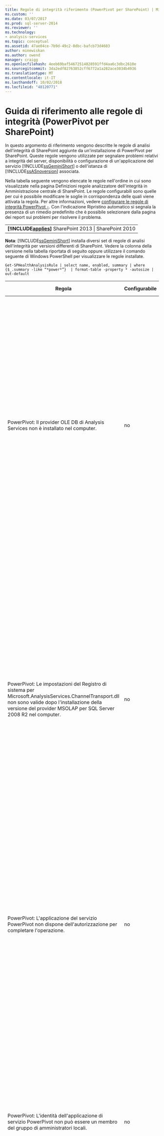 ```yaml
---
title: Regole di integrità riferimento (PowerPivot per SharePoint) | Microsoft Docs
ms.custom: ''
ms.date: 03/07/2017
ms.prod: sql-server-2014
ms.reviewer: ''
ms.technology:
- analysis-services
ms.topic: conceptual
ms.assetid: 47ae04ce-7b9d-49c2-8dbc-bafcb73d4603
author: minewiskan
ms.author: owend
manager: craigg
ms.openlocfilehash: 4eeb69baf54672514828591ffd4aa6c3dbc2610e
ms.sourcegitcommit: 3da2edf82763852cff6772a1a282ace3034b4936
ms.translationtype: MT
ms.contentlocale: it-IT
ms.lasthandoff: 10/02/2018
ms.locfileid: "48120771"
---
```

# <a name="health-rules-reference-powerpivot-for-sharepoint"></a>Guida di riferimento alle regole di integrità (PowerPivot per SharePoint)
  In questo argomento di riferimento vengono descritte le regole di analisi dell'integrità di SharePoint aggiunte da un'installazione di PowerPivot per SharePoint. Queste regole vengono utilizzate per segnalare problemi relativi a integrità del server, disponibilità o configurazione di un'applicazione del servizio [!INCLUDE[ssGeminiShort](../../includes/ssgeminishort-md.md)] o dell'istanza di [!INCLUDE[ssASnoversion](../../includes/ssasnoversion-md.md)] associata.  
  
 Nella tabella seguente vengono elencate le regole nell'ordine in cui sono visualizzate nella pagina Definizioni regole analizzatore dell'integrità in Amministrazione centrale di SharePoint. Le regole configurabili sono quelle per cui è possibile modificare le soglie in corrispondenza delle quali viene attivata la regola. Per altre informazioni, vedere [configurare le regole di integrità PowerPivot -](configure-power-pivot-health-rules.md). Con l'indicazione Ripristino automatico si segnala la presenza di un rimedio predefinito che è possibile selezionare dalla pagina dei report sui problemi per risolvere il problema.  
  
||  
|-|  
|**[!INCLUDE[applies](../../includes/applies-md.md)]** SharePoint 2013 &#124; SharePoint 2010|  
  
 **Nota**: [!INCLUDE[ssGeminiShort](../../includes/ssgeminishort-md.md)] installa diversi set di regole di analisi dell'integrità per versioni differenti di SharePoint. Vedere la colonna della versione nella tabella riportata di seguito oppure utilizzare il comando seguente di Windows PowerShell per visualizzare le regole installate.  
  
```  
Get-SPHealthAnalysisRule | select name, enabled, summary | where {$_.summary -like “*power*”}  | format-table -property * -autosize | out-default  
```  
  
|Regola|Configurabile|Ripristino automatico|Versione|Description|  
|----------|------------------|-----------------|-------------|-----------------|  
|PowerPivot: Il provider OLE DB di Analysis Services non è installato nel computer.|no|no|SharePoint 2010|Il provider OLE DB per Analysis Services non è installato nel server o la versione installata è errata. Questa regola viene visualizzata quando la farm di SharePoint include istanze di Excel Services su server applicazioni che non dispongono di PowerPivot per SharePoint. La regola avvisa che il provider OLE DB di Analysis Services utilizzato da Excel Services per la connessione ai dati PowerPivot non è installato. Per risolvere il problema, installare il provider OLE DB su ciascun server Excel Services in cui non è installato il provider OLE DB di Analysis Services. È possibile scaricare e installare il provider OLE DB di Analysis Services dall'Area download Microsoft. Per altre informazioni, vedere [Installazione del provider OLE DB di Analysis Services nei server di SharePoint](../../sql-server/install/install-the-analysis-services-ole-db-provider-on-sharepoint-servers.md).|  
|PowerPivot: Le impostazioni del Registro di sistema per Microsoft.AnalysisServices.ChannelTransport.dll non sono valide dopo l'installazione della versione del provider MSOLAP per SQL Server 2008 R2 nel computer.|no|Sì|SharePoint 2010|Si tratta di un problema di configurazione del server. È probabile che ChannelTransport.dll non sia registrato nell'assembly globale. Eseguire il ripristino automatico per questa regola per registrare il file con estensione dll in ogni server che dispone di un'installazione di PowerPivot per SharePoint. In alternativa, è possibile eseguire regasm.exe manualmente per registrare il file. Se il servizio timer di SharePoint non è in esecuzione come amministratore locale, potrebbe essere richiesta la registrazione manuale. Il mancato aggiornamento delle impostazioni del Registro di sistema ha come conseguenza un rallentamento delle comunicazioni server tra Excel Services e il servizio di sistema PowerPivot e può comportare errori di connessione in determinate configurazioni di sicurezza.|  
|PowerPivot: L'applicazione del servizio PowerPivot non dispone dell'autorizzazione per completare l'operazione.|no|no|SharePoint 2010|Questa regola controlla se l'identità dell'applicazione del servizio PowerPivot è proprietaria del database dell'applicazione server di PowerPivot e dispone di autorizzazioni amministrative sull'istanza di SQL Server Analysis Services locale. Queste autorizzazioni vengono concesse automaticamente durante l'installazione e la distribuzione, tuttavia, se questo passaggio non viene completato, verrà generata questa regola di integrità.|  
|PowerPivot: L'identità dell'applicazione di servizio PowerPivot non può essere un membro del gruppo di amministratori locali.|no|no|SharePoint 2010|Si tratta di una procedura consigliata che consente di migliorare la sicurezza complessiva della distribuzione. Se è stata configurata l'applicazione del servizio PowerPivot per l'esecuzione in un account che appartiene al gruppo amministratori locale, è necessario impostare l'account del servizio su uno non appartenente a tale gruppo. Si consiglia di utilizzare un account dedicato con meno privilegi per ogni servizio. In questo modo, viene fornito l'isolamento del servizio ed è più facile controllare gli account di accesso. Per altre informazioni sulla modifica dell'account di servizio, vedere [configurare account di servizio PowerPivot](configure-power-pivot-service-accounts.md).|  
|PowerPivot: l'istanza di Analysis Services è in esecuzione in modalità tabulare, ma l'impostazione di configurazione che specifica questa modalità è disabilitata.|no|no|SharePoint 2010|Questa regola verifica se nell'istanza di SQL Server Analysis Services in un'installazione di PowerPivot per SharePoint la proprietà server `DeploymentMode` è impostata su 1. Se la proprietà è impostata su un altro valore o il servizio timer di SharePoint che esegue il controllo della regola non dispone delle autorizzazioni per aprire il file, questa regola avrà esito negativo. Per altre informazioni sulla proprietà DeploymentMode, vedere [Determinare la modalità server di un'istanza di Analysis Services](../instances/determine-the-server-mode-of-an-analysis-services-instance.md).|  
|PowerPivot: Processo timer di aggiornamento dati PowerPivot disabilitato.|no|no|SharePoint 2013<br /><br /> SharePoint 2010|Controllare le impostazioni del processo timer per verificare che tale processo sia abilitato. Se non si utilizza la funzionalità dell'aggiornamento dati PowerPivot, è possibile ignorare questa regola. Per altre informazioni, vedere [aggiornamento dati PowerPivot con SharePoint 2010](../powerpivot-data-refresh-with-sharepoint-2010.md).|  
|PowerPivot: Le informazioni sull'account di servizio di SQL Server Analysis Services (PowerPivot) gestite da Gestione configurazione SQL Server sono diverse da quelle gestite da Amministrazione centrale SharePoint.|no|no|SharePoint 2010|Questa regola controlla se le informazioni sull'account del servizio in Gestione configurazione SQL Server sono identiche alle informazioni sull'account gestito in Amministrazione centrale per la stessa istanza di Analysis Services. Se gli account sono diversi, viene aggiunta una voce al report relativo al problema e alla soluzione in modo da poter modificare le informazioni sull'account del servizio in Gestione configurazione SQL Server impostandole sull'account specificato in Amministrazione centrale. Gestione configurazione SQL Server non è uno strumento supportato per la modifica di nome utente o password di un account del servizio in un'installazione di PowerPivot per SharePoint. L'utilizzo di Amministrazione centrale consente di utilizzare la funzionalità degli account gestiti in SharePoint. Ancora più importante, se la farm include più server PowerPivot per SharePoint, la presenza di impostazioni dell'account del servizio incoerenti può causare l'interruzione delle operazioni di elaborazione e query nel server che dispone di informazioni errate sul servizio.<br /><br /> Su un solo server, le cartelle di lavoro di PowerPivot funzioneranno temporaneamente quando si attiva questa regola, ma si consiglia di correggere il problema appena possibile. Le autorizzazioni di database e file system vengono aggiornate utilizzando le informazioni dell'account specificate in Amministrazione centrale.|  
|PowerPivot: la soluzione farm distribuita non è aggiornata.|no|Sì|SharePoint 2010|Un'installazione di PowerPivot per SharePoint utilizza una soluzione a livello di farm e una soluzione a livello di applicazione Web per installare le funzionalità. Questa regola indica che la soluzione della farm non è aggiornata rispetto alla versione o al server o forse alla soluzione Web. Più probabilmente, si tratta di un problema relativo alla distribuzione del server. Per risolvere questo problema, considerare l'esecuzione del programma di installazione di SQL Server per ripristinare una delle installazioni di PowerPivot per SharePoint nella farm. Per altre informazioni sulle soluzioni in un'installazione di PowerPivot per SharePoint, vedere [distribuire soluzioni PowerPivot in SharePoint](deploy-power-pivot-solutions-to-sharepoint.md).|  
|PowerPivot: Utilizzo complessivo della CPU troppo elevato.|Sì|no|SharePoint 2010|Questa regola consente di segnalare l'utilizzo della CPU a livello di sistema. L'utilizzo complessivo della CPU viene monitorato in quanto utilizzato dal servizio di sistema PowerPivot per misurare l'integrità del server, per il bilanciamento del carico basato su integrità fra più server PowerPivot per SharePoint in una farm. Considerare l'aggiunta di un altro server applicazioni alla farm e lo spostamento delle applicazioni che richiedono un utilizzo intenso della CPU in quel server.|  
|PowerPivot: Analysis Services non dispone di risorse di CPU sufficienti per eseguire le operazioni richieste.|Sì|no|SharePoint 2010|La quantità di risorse di CPU disponibile per il processo di Analysis Services (msmdsrv.exe) non è sufficiente per il livello di attività su questo server. Considerare l'aggiunta di un altro server PowerPivot per SharePoint alla farm. Per altre informazioni, vedere [elenco di controllo distribuzione: scalabilità orizzontale aggiungendo server PowerPivot a una farm di SharePoint 2010](../../sql-server/install/deployment-checklist-scale-out-adding-powerpivot-servers-sharepoint-2010-farm.md).|  
|PowerPivot: Analysis Services non dispone di memoria sufficiente per eseguire le operazioni richieste.|no|no|SharePoint 2010|Questa regola viene attivata quando è rimasto solo il 5% di memoria disponibile per Analysis Services. Un'istanza di SQL Server Analysis Services in un server applicazioni SharePoint deve disporre sempre di una piccola quantità di memoria di riserva inutilizzata. Poiché il server è associato alla memoria per la maggior parte delle operazioni, funziona meglio se non viene eseguito fino al limite massimo.<br /><br /> Per impostazione predefinita, vengono generati avvisi relativi alla memoria insufficiente quando la memoria disponibile raggiunge il 5%. È possibile impostare un valore più alto o più basso modificando le impostazioni nell'istanza di Analysis Services. Per altre informazioni, vedere [configurare le regole di integrità PowerPivot -](configure-power-pivot-health-rules.md).<br /><br /> Il 5% di memoria inutilizzata viene calcolato come percentuale della memoria allocata ad Analysis Services. Se, ad esempio, si dispone di 200 GB di memoria totale e per Analysis Services ne viene allocato l'80% (o 160 GB), il 5% di memoria inutilizzata corrisponde al 5% di 160 GB (o 8 GB).|  
|PowerPivot: Il numero elevato di connessioni indica che devono essere distribuiti più server per gestire il carico corrente.|Sì|no|SharePoint 2010|Per impostazione predefinita, questa regola di analisi dell'integrità viene attivata quando il numero di connessioni utente distinte è superiore a 100. Questo valore predefinito è arbitrario (non è basato sulle specifiche hardware del server o sull'attività utente), pertanto è possibile aumentare o diminuire il valore a seconda della capacità del server e dell'attività utente nell'ambiente. Per altre informazioni, vedere [configurare le regole di integrità PowerPivot -](configure-power-pivot-health-rules.md).|  
|PowerPivot: Il rapporto tra eventi di caricamento e connessioni è troppo elevato.|Sì|no|SharePoint 2013<br /><br /> SharePoint 2010|Per impostazione predefinita, questa regola di analisi dell'integrità viene attivata quando la percentuale di eventi di caricamento rispetto agli eventi di connessione supera il 50% dell'intero periodo di raccolta dei dati (per impostazione predefinita 4 ore). Un rapporto così alto indica un numero molto elevato di connessioni a cartelle di lavoro univoche o impostazioni di riduzione della cache troppo aggressive (per cui le cartelle di lavoro vengono rapidamente scaricate e rimosse dal sistema, mentre le richieste per tali dati sono ancora attive). Per evitare falsi positivi, devono essere presenti almeno 20 connessioni ogni periodo di 4 ore prima di poter calcolare il rapporto. È possibile basare questa regola di analisi dell'integrità su un rapporto diverso. Per altre informazioni, vedere [configurare le regole di integrità PowerPivot -](configure-power-pivot-health-rules.md). Per altre informazioni sulla configurazione della cache, vedere [configurare l'uso di spazio su disco &#40;PowerPivot per SharePoint&#41;](configure-disk-space-usage-power-pivot-for-sharepoint.md).|  
|PowerPivot: Sono stati trovati più file minidump nella directory log, indicando un arresto anomalo del programma.|no|no|SharePoint 2013<br /><br /> SharePoint 2010|I file di minidump vengono generati durante un arresto anomalo del programma per acquisire informazioni sullo stato dell'applicazione del servizio PowerPivot prima del blocco. Queste informazioni possono essere inviate a Microsoft e utilizzate per la risoluzione dei problemi. Questa regola viene attivata quando vengono rilevati file con estensione dmp nel server. La regola fornisce un collegamento al file reperibile nella cartella \OLAP\Log dell'istanza di PowerPivot per SharePoint. Si noti che non è possibile utilizzare un editor di testo per visualizzare il contenuto del file. La visualizzazione di un file di minidump richiede il download e l'installazione di uno strumento di debug separato. Per altre informazioni, vedere [Strumenti di debug per Windows](http://go.microsoft.com/fwlink/?linkID=208266).|  
|PowerPivot: Lo spazio su disco non è sufficiente nell'unità in cui i dati PowerPivot vengono memorizzati nella cache.|Sì|no|SharePoint 2010|Per impostazione predefinita, questa regola di integrità viene attivata quando lo spazio su disco è minore del 5% sull'unità disco in cui si trova la cartella di backup. Per altre informazioni sull'impostazione di questa percentuale, vedere [configurare le regole di integrità PowerPivot -](configure-power-pivot-health-rules.md). Per altre informazioni sull'uso del disco, vedere [configurare l'uso di spazio su disco &#40;PowerPivot per SharePoint&#41;](configure-disk-space-usage-power-pivot-for-sharepoint.md).|  
|PowerPivot: I dati di utilizzo vengono aggiornati alla frequenza prevista.|Sì|no|SharePoint 2013<br /><br /> SharePoint 2010|In PowerPivot per SharePoint viene utilizzato il sistema di raccolta dati di utilizzo incorporato per raccogliere la metrica relativa alle connessioni, all'aggiornamento dati e ai tempi di risposta alle query. I dati di utilizzo vengono archiviati nel database dell'applicazione del servizio PowerPivot che, a sua volta, aggiorna una cartella di lavoro di PowerPivot (PowerPivot Management Data.xlsx) che fornisce dati ai report in Dashboard di gestione PowerPivot. Questa regola indica che i dati di utilizzo non vengono spostati nel file PowerPivot Management Data.xlsx con frequenza sufficiente. Il timestamp nel file con estensione xlsx viene utilizzato dalla regola come prova dell'aggiornamento del file. Se sono presenti altri problemi nel sistema di raccolta dei dati di utilizzo che minano l'accuratezza dei dati, non verranno rilevati da questa regola. Per risolvere questo errore, controllare i processi timer per verificare che siano in esecuzione. Per altre informazioni sulla raccolta dati di utilizzo, vedere [Configure Usage Data Collection per &#40;PowerPivot per SharePoint](configure-usage-data-collection-for-power-pivot-for-sharepoint.md).|  
|PowerPivot: L'account di processo MidTier deve disporre di autorizzazione "Lettura completa" per tutte le applicazioni SPWebApplications associate.|no|Sì|SharePoint 2013<br /><br /> SharePoint 2010|L'identità di applicazione di servizio PowerPivot deve disporre **lettura completa '** database per conto degli utenti che dispongono di autorizzazioni di sola visualizzazione su un documento del contenuto delle autorizzazioni per accedere a SharePoint. Per determinare quale account viene utilizzato come identità del servizio PowerPivot, aprire il **configurare gli account del servizio** pagina Amministrazione centrale. Molto probabilmente, l'applicazione del servizio è in esecuzione nel pool di applicazioni del servizio **Sistema di servizi Web di SharePoint** o in un pool di applicazioni dedicato. Anche se questa regola include un'opzione di correzione automatica, si otterranno risultati migliori se si concedono le autorizzazioni manualmente eseguendo queste operazioni:<br /><br /> 1) In Amministrazione centrale fare clic su **Gestisci applicazioni Web**.<br /><br /> 2) Selezionare un sito Web e quindi fare clic su **Criteri utenti**.<br /><br /> 3) Fare clic su **Aggiungi utenti**.<br /><br /> 4) Selezionare (Tutte le aree) e fare clic su **Avanti**.<br /><br /> 5) in utenti immettere l'identità di applicazione di servizio PowerPivot e quindi scegliere il **lettura completa '** casella di controllo. Scegliere **Fine**.<br /><br /> 7) Verificare la correzione. In Monitoraggio scegliere **Controlla definizioni regole**. Trovare e aprire la regola PowerPivot. Fare clic su **Esegui**. Tornare a **Controlla problemi e soluzioni** per verificare che la regola sia scomparsa.|  
|PowerPivot: il Servizio di accesso secondario (seclogon) è disabilitato|no|no|SharePoint 2013<br /><br /> SharePoint 2010|Servizio di accesso secondario viene utilizzato per generare immagini di anteprima delle cartelle di lavoro di PowerPivot nella Raccolta PowerPivot. Per impostazione predefinita, il Servizio di accesso secondario è impostato sull'avvio manuale. Se il servizio è disabilitato, la generazione delle immagini di anteprima non riesce. Inoltre, i log ULS contengono l'errore seguente: “The error 1058 can have as a root cause the fact the Windows service “Secondary Logon” is disabled.”<br /><br /> Per verificare la configurazione del servizio, usare l'applicazione console Servizi per individuare il Servizio di accesso secondario e modificare il **Tipo di avvio** su **Manuale**. Se il servizio non può essere abilitato, è possibile che i criteri di gruppo siano impostati per disabilitarlo. Rivolgersi all'amministratore per verificare questa ipotesi.<br /><br /> Dopo che il servizio è stato abilitato, immagini di anteprima o snapshot vengono aggiornate nel tempo. Facoltativamente, è possibile forzare l'aggiornamento riavviando il servizio, quindi aprendo e salvando di nuovo le pagine delle proprietà di un rapporto specifico. Per altre informazioni, vedere [come usare la raccolta PowerPivot](http://go.microsoft.com/fwlink/?LinkId=246462).|  
|PowerPivot: ADOMD.NET non è installato in un front-end Web configurato per l'amministrazione centrale|no|no|SharePoint 2013<br /><br /> SharePoint 2010|ADOMD.NET è una libreria client di Analysis Services che supporta la connessione a un database Analysis Services. In una distribuzione di PowerPivot per SharePoint, ADOMD.NET fornisce l'accesso ai report incorporati nel dashboard di gestione PowerPivot in Amministrazione centrale. I report incorporati sono di fatto cartelle di lavoro di PowerPivot contenenti dati Analysis Services incorporati. Il dashboard di gestione utilizza ADOMD.NET per inviare una richiesta di connessione al server che carica i dati contenuti nella cartella di lavoro.<br /><br /> Nelle topologie che includono Amministrazione centrale in esecuzione su un server front-end Web autonomo, è necessario installare ADOMD.NET manualmente per visualizzare questi report nel dashboard di gestione. Per altre informazioni, vedere [Installare ADOMD.NET in server front-end Web in cui viene eseguita Amministrazione centrale](../../sql-server/install/install-adomd-net-on-web-front-end-servers-running-central-administration.md).|  
  
  
